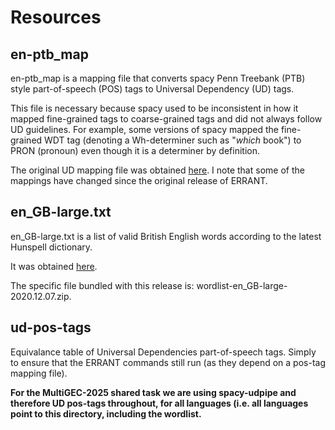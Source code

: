 # Resources

## en-ptb_map

en-ptb_map is a mapping file that converts spacy Penn Treebank (PTB) style part-of-speech (POS) tags to Universal Dependency (UD) tags.

This file is necessary because spacy used to be inconsistent in how it mapped fine-grained tags to coarse-grained tags and did not always follow UD guidelines. For example, some versions of spacy mapped the fine-grained WDT tag (denoting a Wh-determiner such as "_which_ book") to PRON (pronoun) even though it is a determiner by definition. 

The original UD mapping file was obtained [here](http://universaldependencies.org/tagset-conversion/en-penn-uposf.html). I note that some of the mappings have changed since the original release of ERRANT.

## en_GB-large.txt 

en_GB-large.txt is a list of valid British English words according to the latest Hunspell dictionary.  

It was obtained [here](https://sourceforge.net/projects/wordlist/files/speller/2020.12.07/). 

The specific file bundled with this release is: wordlist-en_GB-large-2020.12.07.zip.

## ud-pos-tags

Equivalance table of Universal Dependencies part-of-speech tags. Simply to ensure that the ERRANT commands still run (as they depend on a pos-tag mapping file).

**For the MultiGEC-2025 shared task we are using spacy-udpipe and therefore UD pos-tags throughout, for all languages (i.e. all languages point to this directory, including the wordlist.**
